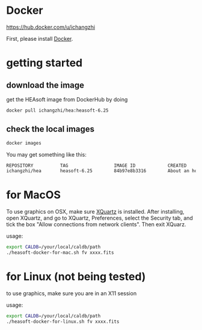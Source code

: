 # Docker
<https://hub.docker.com/u/ichangzhi>

First, please install [Docker](https://www.docker.com/products/docker-engine#/download).


# getting started
## download the image
get the HEAsoft image from DockerHub by doing
```bash
docker pull ichangzhi/hea:heasoft-6.25
```
## check the local images
```bash
docker images
```
You may get something like this:
```bash
REPOSITORY          TAG                 IMAGE ID            CREATED             SIZE
ichangzhi/hea       heasoft-6.25        84b97e8b3316        About an hour ago   5.11GB
```

# for MacOS

To use graphics on OSX, make sure [XQuartz](https://www.xquartz.org/) is installed.
After installing, open XQuartz, and go to XQuartz, Preferences, select the Security tab, 
and tick the box "Allow connections from network clients". Then exit XQuarz. 

usage:
```bash
export CALDB=/your/local/caldb/path
./heasoft-docker-for-mac.sh fv xxxx.fits
```

# for Linux (not being tested)
to use graphics, make sure you are in an X11 session

usage:
```bash
export CALDB=/your/local/caldb/path
./heasoft-docker-for-linux.sh fv xxxx.fits
```
